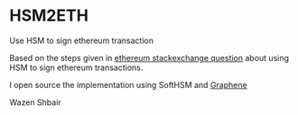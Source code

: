 # HSM2ETH
Use HSM to sign ethereum transaction

Based on the steps given in [ethereum stackexchange question](https://ethereum.stackexchange.com/questions/73192/using-aws-cloudhsm-to-sign-transactions 
) about using HSM to sign ethereum transactions. 

I open source the implementation using SoftHSM and [Graphene](https://github.com/PeculiarVentures/graphene)

Wazen Shbair 

